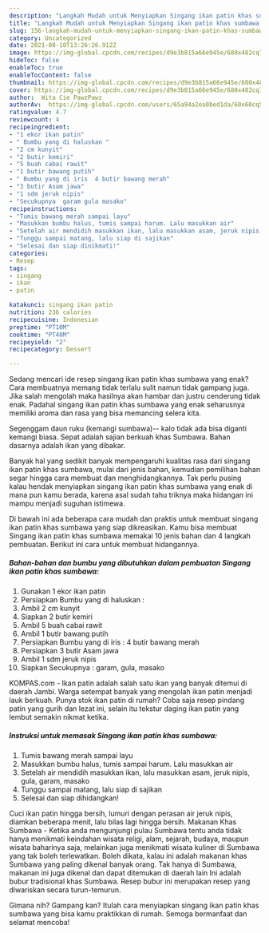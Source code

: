 ```yaml
---
description: "Langkah Mudah untuk Menyiapkan Singang ikan patin khas sumbawa Anti Gagal"
title: "Langkah Mudah untuk Menyiapkan Singang ikan patin khas sumbawa Anti Gagal"
slug: 156-langkah-mudah-untuk-menyiapkan-singang-ikan-patin-khas-sumbawa-anti-gagal
category: Uncategorized
date: 2021-08-10T13:26:26.912Z
image: https://img-global.cpcdn.com/recipes/d9e3b815a66e945e/680x482cq70/singang-ikan-patin-khas-sumbawa-foto-resep-utama.jpg
hideToc: false
enableToc: true
enableTocContent: false
thumbnail: https://img-global.cpcdn.com/recipes/d9e3b815a66e945e/680x482cq70/singang-ikan-patin-khas-sumbawa-foto-resep-utama.jpg
cover: https://img-global.cpcdn.com/recipes/d9e3b815a66e945e/680x482cq70/singang-ikan-patin-khas-sumbawa-foto-resep-utama.jpg
author:  Wita Cie PawzPawz
authorAv:  https://img-global.cpcdn.com/users/65a94a2ea0bed1da/60x60cq50/avatar.jpg
ratingvalue: 4.7
reviewcount: 4
recipeingredient:
- "1 ekor ikan patin"
- " Bumbu yang di haluskan "
- "2 cm kunyit"
- "2 butir kemiri"
- "5 buah cabai rawit"
- "1 butir bawang putih"
- " Bumbu yang di iris  4 butir bawang merah"
- "3 butir Asam jawa"
- "1 sdm jeruk nipis"
- "Secukupnya  garam gula masako"
recipeinstructions:
- "Tumis bawang merah sampai layu"
- "Masukkan bumbu halus, tumis sampai harum. Lalu masukkan air"
- "Setelah air mendidih masukkan ikan, lalu masukkan asam, jeruk nipis, gula, garam, masako"
- "Tunggu sampai matang, lalu siap di sajikan"
- "Selesai dan siap dinikmati!"
categories:
- Resep
tags:
- singang
- ikan
- patin

katakunci: singang ikan patin 
nutrition: 236 calories
recipecuisine: Indonesian
preptime: "PT10M"
cooktime: "PT48M"
recipeyield: "2"
recipecategory: Dessert

---
```



Sedang mencari ide resep singang ikan patin khas sumbawa yang enak? Cara membuatnya memang tidak terlalu sulit namun tidak gampang juga. Jika salah mengolah maka hasilnya akan hambar dan justru cenderung tidak enak. Padahal singang ikan patin khas sumbawa yang enak seharusnya memiliki aroma dan rasa yang bisa memancing selera kita.


Segenggam daun ruku (kemangi sumbawa)-- kalo tidak ada bisa diganti kemangi biasa. Sepat adalah sajian berkuah khas Sumbawa. Bahan dasarnya adalah ikan yang dibakar.

Banyak hal yang sedikit banyak mempengaruhi kualitas rasa dari singang ikan patin khas sumbawa, mulai dari jenis bahan, kemudian pemilihan bahan segar hingga cara membuat dan menghidangkannya. Tak perlu pusing kalau hendak menyiapkan singang ikan patin khas sumbawa yang enak di mana pun kamu berada, karena asal sudah tahu triknya maka hidangan ini mampu menjadi suguhan istimewa.


Di bawah ini ada beberapa cara mudah dan praktis untuk membuat singang ikan patin khas sumbawa yang siap dikreasikan. Kamu bisa membuat Singang ikan patin khas sumbawa memakai 10 jenis bahan dan 4 langkah pembuatan. Berikut ini cara untuk membuat hidangannya.

<!--inarticleads1-->

##### Bahan-bahan dan bumbu yang dibutuhkan dalam pembuatan Singang ikan patin khas sumbawa:

1. Gunakan 1 ekor ikan patin
1. Persiapkan  Bumbu yang di haluskan :
1. Ambil 2 cm kunyit
1. Siapkan 2 butir kemiri
1. Ambil 5 buah cabai rawit
1. Ambil 1 butir bawang putih
1. Persiapkan  Bumbu yang di iris : 4 butir bawang merah
1. Persiapkan 3 butir Asam jawa
1. Ambil 1 sdm jeruk nipis
1. Siapkan Secukupnya : garam, gula, masako


KOMPAS.com - Ikan patin adalah salah satu ikan yang banyak ditemui di daerah Jambi. Warga setempat banyak yang mengolah ikan patin menjadi lauk berkuah. Punya stok ikan patin di rumah? Coba saja resep pindang patin yang gurih dan lezat ini, selain itu tekstur daging ikan patin yang lembut semakin nikmat ketika. 

<!--inarticleads2-->

##### Instruksi untuk memasak Singang ikan patin khas sumbawa:

1. Tumis bawang merah sampai layu
1. Masukkan bumbu halus, tumis sampai harum. Lalu masukkan air
1. Setelah air mendidih masukkan ikan, lalu masukkan asam, jeruk nipis, gula, garam, masako
1. Tunggu sampai matang, lalu siap di sajikan
1. Selesai dan siap dihidangkan!

Cuci ikan patin hingga bersih, lumuri dengan perasan air jeruk nipis, diamkan beberapa menit, lalu bilas lagi hingga bersih. Makanan Khas Sumbawa - Ketika anda mengunjungi pulau Sumbawa tentu anda tidak hanya menikmati keindahan wisata religi, alam, sejarah, budaya, maupun wisata baharinya saja, melainkan juga menikmati wisata kuliner di Sumbawa yang tak boleh terlewatkan. Boleh dikata, kalau ini adalah makanan khas Sumbawa yang paling dikenal banyak orang. Tak hanya di Sumbawa, makanan ini juga dikenal dan dapat ditemukan di daerah lain Ini adalah bubur tradisional khas Sumbawa. Resep bubur ini merupakan resep yang diwariskan secara turun-temurun. 

Gimana nih? Gampang kan? Itulah cara menyiapkan singang ikan patin khas sumbawa yang bisa kamu praktikkan di rumah. Semoga bermanfaat dan selamat mencoba!
